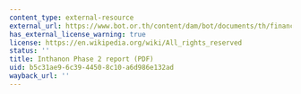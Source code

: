 ```yaml
---
content_type: external-resource
external_url: https://www.bot.or.th/content/dam/bot/documents/th/financial-innovation/cbdc/20190718_Inthanon_Phase2_Report.pdf
has_external_license_warning: true
license: https://en.wikipedia.org/wiki/All_rights_reserved
status: ''
title: Inthanon Phase 2 report (PDF)
uid: b5c31ae9-6c39-4450-8c10-a6d986e132ad
wayback_url: ''
---
```

